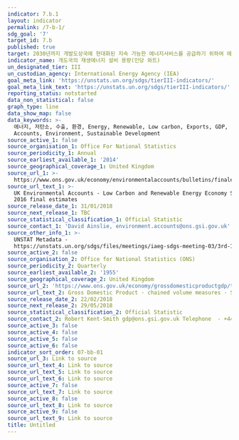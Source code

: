 ```yaml
---
indicator: 7.b.1
layout: indicator
permalink: /7-b-1/
sdg_goal: '7'
target_id: 7.b
published: true
target: 2030년까지 개발도상국에 현대화된 지속 가능한 에너지서비스를 공급하기 위하여 에너지 기반 시설 확장 및 기술 업그레이드
indicator_name: 개도국의 재생에너지 설비 용량(인당 와트) 
un_designated_tier: III
un_custodian_agency: International Energy Agency (IEA)
goal_meta_link: 'https://unstats.un.org/sdgs/tierIII-indicators/'
goal_meta_link_text: 'https://unstats.un.org/sdgs/tierIII-indicators/'
reporting_status: notstarted
data_non_statistical: false
graph_type: line
data_show_map: false
data_keywords: >-
  에너지, 저탄소, 수출, 환경, Energy, Renewable, Low carbon, Exports, GDP, Environmental
  Accounts, Environment, Sustainable Development
source_active_1: false
source_organisation_1: Office For National Statistics
source_periodicity_1: Annual
source_earliest_available_1: '2014'
source_geographical_coverage_1: United Kingdom
source_url_1: >-
  https://www.ons.gov.uk/economy/environmentalaccounts/bulletins/finalestimates/2016
source_url_text_1: >-
  UK Environmental Accounts - Low Carbon and Renewable Energy Economy Survey -
  2016 final estimates
source_release_date_1: 31/01/2018
source_next_release_1: TBC
source_statistical_classification_1: Official Statistic
source_contact_1: 'David Ainslie, environment.accounts@ons.gsi.gov.uk'
source_other_info_1: >-
  UNSTAT Metadata -
  https://unstats.un.org/sdgs/files/meetings/iaeg-sdgs-meeting-03/3rd-IAEG-SDGs-presentation-SE4ALL--7.b.1.pdf
source_active_2: false
source_organisation_2: Office for National Statistics (ONS)
source_periodicity_2: Quarterly
source_earliest_available_2: '1955'
source_geographical_coverage_2: United Kingdom
source_url_2: 'https://www.ons.gov.uk/economy/grossdomesticproductgdp/timeseries/abmi/pn2'
source_url_text_2: Gross Domestic Product - chained volume measures - Seasonally adjusted £m
source_release_date_2: 22/02/2018
source_next_release_2: 29/05/2018
source_statistical_classification_2: Official Statistic
source_contact_2: Robert Kent-Smith gdp@ons.gsi.gov.uk Telephone  - +44(0)1633 651618
source_active_3: false
source_active_4: false
source_active_5: false
source_active_6: false
indicator_sort_order: 07-bb-01
source_url_3: Link to source
source_url_text_4: Link to source
source_url_text_5: Link to source
source_url_text_6: Link to source
source_active_7: false
source_url_text_7: Link to source
source_active_8: false
source_url_text_8: Link to source
source_active_9: false
source_url_text_9: Link to source
title: Untitled
---
```

